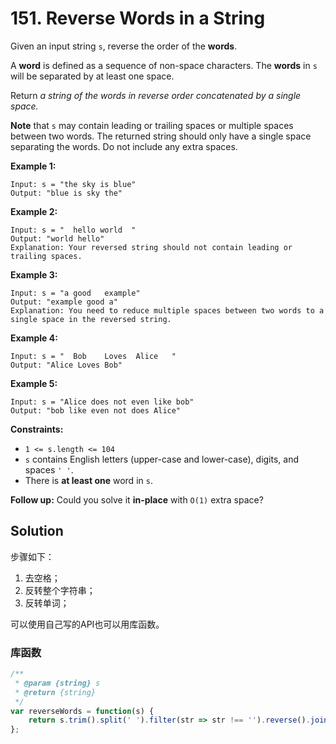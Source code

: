 # 151. Reverse Words in a String

Given an input string `s`, reverse the order of the **words**.

A **word** is defined as a sequence of non-space characters. The **words** in `s` will be separated by at least one space.

Return *a string of the words in reverse order concatenated by a single space.*

**Note** that `s` may contain leading or trailing  spaces or multiple spaces between two words. The returned string should  only have a single space separating the words. Do not include any extra  spaces.

 

**Example 1:**

```
Input: s = "the sky is blue"
Output: "blue is sky the"
```

**Example 2:**

```
Input: s = "  hello world  "
Output: "world hello"
Explanation: Your reversed string should not contain leading or trailing spaces.
```

**Example 3:**

```
Input: s = "a good   example"
Output: "example good a"
Explanation: You need to reduce multiple spaces between two words to a single space in the reversed string.
```

**Example 4:**

```
Input: s = "  Bob    Loves  Alice   "
Output: "Alice Loves Bob"
```

**Example 5:**

```
Input: s = "Alice does not even like bob"
Output: "bob like even not does Alice"
```

 

**Constraints:**

- `1 <= s.length <= 104`
- `s` contains English letters (upper-case and lower-case), digits, and spaces `' '`.
- There is **at least one** word in `s`.

 

**Follow up:** Could you solve it **in-place** with `O(1)` extra space?

## Solution

步骤如下：

1. 去空格；
2. 反转整个字符串；
3. 反转单词；

可以使用自己写的API也可以用库函数。

### 库函数

```js
/**
 * @param {string} s
 * @return {string}
 */
var reverseWords = function(s) {
    return s.trim().split(' ').filter(str => str !== '').reverse().join(' ');
};
```

